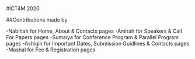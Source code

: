 #ICT4M 2020

##Contributions made by

-Nabihah for Home, About & Contacts pages
-Amirah for Speakers & Call For Papers pages
-Sumaiya for Conference Program & Parallel Program pages
-Ashiqin for Important Dates, Submission Guidlines & Contacts pages
-Mashal for Fee & Registration pages

